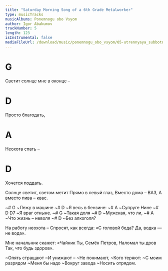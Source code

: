 ```yaml
---
title: "Saturday Morning Song of a 6th Grade Metalworker"
type: musicTracks
musicAlbums: Ponemnogu obo Vsyom
author: Igor Abakumov
trackNumber: 5
length: 123
isInstrumental: false
mediaFileUrl: /download/music/ponemnogu_obo_vsyom/05-utrennyaya_subbotnyaya_pesnya_slesarya_6_razryada.mp3
---
```


#  G
Светит солнце мне в оконце –
#  D
Просто благодать,
# A
Неохота спать –
# D
Хочется поддать.

Солнце светит, светом метит
Прямо в левый глаз,
Вместо дома – ВАЗ, 
А вместо пива – квас.

~#          G
~Лежу в машине
~#             D
~Я весь в бензине:
~#         A
~Супруге Нине
~#          D    D7
~Я враг отныне.
~#       G
~Такая доля
~#           D
~Мужская, что ли,
~#               A
~Что жизнь – неволя
~#         D
~Без алкоголя?

На работу неохота –
Спросят, как всегда:
«С головой беда?
Да, водка — не вода».

Мне начальник скажет: «Чайник
Ты, Семён Петров,
Наломал ты дров
Так, что будь здоров».

~Опять стращают
~И унижают –
~Не понимают,
~Кого теряют:
~С моим разрядом
~Меня бы надо
~Вокруг завода
~Носить отрядом.

